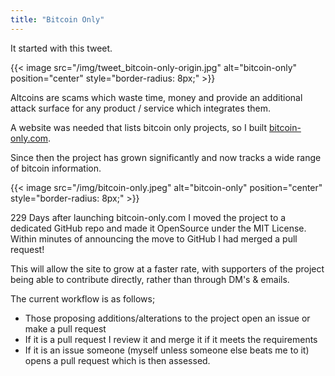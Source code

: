 ```yaml
---
title: "Bitcoin Only"
---
```


It started with this tweet.

{{< image src="/img/tweet_bitcoin-only-origin.jpg" alt="bitcoin-only" position="center" style="border-radius: 8px;" >}}

Altcoins are scams which waste time, money and provide an additional attack surface for any product / service which integrates them.

A website was needed that lists bitcoin only projects, so I built [bitcoin-only.com](https://bitcoin-only.com).

Since then the project has grown significantly and now tracks a wide range of bitcoin information.

{{< image src="/img/bitcoin-only.jpeg" alt="bitcoin-only" position="center" style="border-radius: 8px;" >}}

229 Days after launching bitcoin-only.com I moved the project to a dedicated GitHub repo and made it OpenSource under the MIT License. Within minutes of announcing the move to GitHub I had merged a pull request!

This will allow the site to grow at a faster rate, with supporters of the project being able to contribute directly, rather than through DM's & emails.

The current workflow is as follows;
- Those proposing additions/alterations to the project open an issue or make a pull request
- If it is a pull request I review it and merge it if it meets the requirements
- If it is an issue someone (myself unless someone else beats me to it) opens a pull request which is then assessed.

